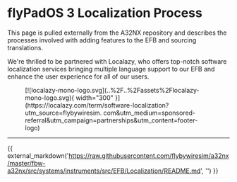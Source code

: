 # flyPadOS 3 Localization Process

This page is pulled externally from the A32NX repository and describes the processes involved with adding features to the EFB and sourcing translations.

We're thrilled to be partnered with Localazy, who offers top-notch software localization services bringing multiple language support to our EFB and enhance the user experience for all of our users.

<figure markdown>
  [![localazy-mono-logo.svg](..%2F..%2Fassets%2Flocalazy-mono-logo.svg){ width="300" }](https://localazy.com/term/software-localization?utm_source=flybywiresim.
com&utm_medium=sponsored-referral&utm_campaign=partnerships&utm_content=footer-logo)
</figure>

---

{{ external_markdown('https://raw.githubusercontent.com/flybywiresim/a32nx/master/fbw-a32nx/src/systems/instruments/src/EFB/Localization/README.md', '') }}